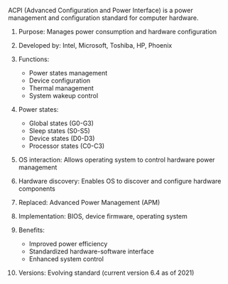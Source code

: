 ACPI (Advanced Configuration and Power Interface) is a power management and configuration standard for computer hardware.

1. Purpose: Manages power consumption and hardware configuration

2. Developed by: Intel, Microsoft, Toshiba, HP, Phoenix

3. Functions:
   - Power states management
   - Device configuration
   - Thermal management
   - System wakeup control

4. Power states:
   - Global states (G0-G3)
   - Sleep states (S0-S5)
   - Device states (D0-D3)
   - Processor states (C0-C3)

5. OS interaction: Allows operating system to control hardware power management

6. Hardware discovery: Enables OS to discover and configure hardware components

7. Replaced: Advanced Power Management (APM)

8. Implementation: BIOS, device firmware, operating system

9. Benefits:
   - Improved power efficiency
   - Standardized hardware-software interface
   - Enhanced system control

10. Versions: Evolving standard (current version 6.4 as of 2021)
